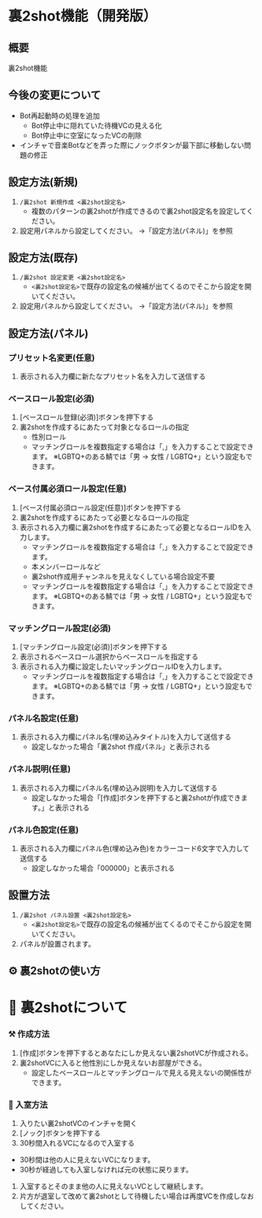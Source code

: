 # 裏2shot機能（開発版）
## 概要
裏2shot機能
## 今後の変更について
- Bot再起動時の処理を追加
    - Bot停止中に隠れていた待機VCの見える化
    - Bot停止中に空室になったVCの削除
- インチャで音楽Botなどを弄った際にノックボタンが最下部に移動しない問題の修正
## 設定方法(新規)
1. `/裏2shot 新規作成 <裏2shot設定名>`
    - 複数のパターンの裏2shotが作成できるので裏2shot設定名を設定してください。
1. 設定用パネルから設定してください。
    →「設定方法(パネル)」を参照
## 設定方法(既存)
1. `/裏2shot 設定変更 <裏2shot設定名>`
    - `<裏2shot設定名>`で既存の設定名の候補が出てくるのでそこから設定を開いてください。
1. 設定用パネルから設定してください。
    →「設定方法(パネル)」を参照
## 設定方法(パネル)
### プリセット名変更(任意)
1. 表示される入力欄に新たなプリセット名を入力して送信する
### ベースロール設定(必須)
1. [ベースロール登録(必須)]ボタンを押下する
1. 裏2shotを作成するにあたって対象となるロールの指定
    - 性別ロール
    - マッチングロールを複数指定する場合は「,」を入力することで設定できます。
      ※LGBTQ+のある鯖では「男 → 女性 / LGBTQ+」という設定もできます。
### ベース付属必須ロール設定(任意)
1. [ベース付属必須ロール設定(任意)]ボタンを押下する
1. 裏2shotを作成するにあたって必要となるロールの指定
1. 表示される入力欄に裏2shotを作成するにあたって必要となるロールIDを入力します。
    - マッチングロールを複数指定する場合は「,」を入力することで設定できます。
    - 本メンバーロールなど
    - 裏2shot作成用チャンネルを見えなくしている場合設定不要
    - マッチングロールを複数指定する場合は「,」を入力することで設定できます。
      ※LGBTQ+のある鯖では「男 → 女性 / LGBTQ+」という設定もできます。
### マッチングロール設定(必須)
1. [マッチングロール設定(必須)]ボタンを押下する
1. 表示されるベースロール選択からベースロールを指定する
1. 表示される入力欄に設定したいマッチングロールIDを入力します。
    - マッチングロールを複数指定する場合は「,」を入力することで設定できます。
      ※LGBTQ+のある鯖では「男 → 女性 / LGBTQ+」という設定もできます。
### パネル名設定(任意)
1. 表示される入力欄にパネル名(埋め込みタイトル)を入力して送信する
    - 設定しなかった場合「裏2shot 作成パネル」と表示される
### パネル説明(任意)
1. 表示される入力欄にパネル名(埋め込み説明)を入力して送信する
    - 設定しなかった場合「[作成]ボタンを押下すると裏2shotが作成できます。」と表示される
### パネル色設定(任意)
1. 表示される入力欄にパネル色(埋め込み色)をカラーコード6文字で入力して送信する
    - 設定しなかった場合「000000」と表示される
## 設置方法
1. `/裏2shot パネル設置 <裏2shot設定名>`
    - `<裏2shot設定名>`で既存の設定名の候補が出てくるのでそこから設定を開いてください。
1. パネルが設置されます。
## ⚙️ 裏2shotの使い方
# 🚪 裏2shotについて
### ⚒️ 作成方法
1. [作成]ボタンを押下するとあなたにしか見えない裏2shotVCが作成される。
2. 裏2shotVCに入ると他性別にしか見えないお部屋ができる。
    - 設定したベースロールとマッチングロールで見える見えないの関係性ができます。
### 🚪 入室方法
1. 入りたい裏2shotVCのインチャを開く
1. [ノック]ボタンを押下する
1. 30秒間入れるVCになるので入室する
  - 30秒間は他の人に見えないVCになります。
  - 30秒が経過しても入室しなければ元の状態に戻ります。
1. 入室するとそのまま他の人に見えないVCとして継続します。
1. 片方が退室して改めて裏2shotとして待機したい場合は再度VCを作成しなおしてください。